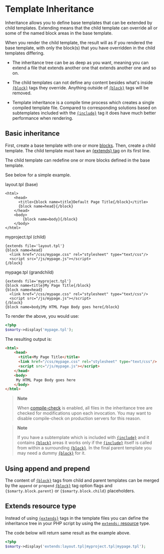 # Template Inheritance

Inheritance allows you to define base templates that can
be extended by child templates. Extending means that the child template
can override all or some of the named block areas in the base template.

When you render the child template, the result will as if you rendered
the base template, with only the block(s) that you have overridden in the 
child templates differing.

-   The inheritance tree can be as deep as you want, meaning you can
    extend a file that extends another one that extends another one and
    so on.

-   The child templates can not define any content besides what's
    inside [`{block}`](../designers/language-builtin-functions/language-function-block.md) tags they override.
    Anything outside of [`{block}`](../designers/language-builtin-functions/language-function-block.md) tags will
    be removed.

-   Template inheritance is a compile time process which creates a
    single compiled template file. Compared to corresponding solutions
    based on subtemplates included with the
    [`{include}`](../designers/language-builtin-functions/language-function-include.md) tag it does have much
    better performance when rendering.

## Basic inheritance

First, create a base template with one or more [blocks](../designers/language-builtin-functions/language-function-block.md). 
Then, create a child template. The child template 
must have an [{extends} tag](../designers/language-builtin-functions/language-function-extends.md) on its first line.

The child template can redefine one or more blocks defined in the base template.

See below for a simple example.

layout.tpl (base)

```smarty
<html>
    <head>
      <title>{block name=title}Default Page Title{/block}</title>
      {block name=head}{/block}
    </head>
    <body>
        {block name=body}{/block}
    </body>
</html>
```


myproject.tpl (child)

```smarty
{extends file='layout.tpl'}
{block name=head}
  <link href="/css/mypage.css" rel="stylesheet" type="text/css"/>
  <script src="/js/mypage.js"></script>
{/block}
```

mypage.tpl (grandchild)

```smarty
{extends file='myproject.tpl'}
{block name=title}My Page Title{/block}
{block name=head}
  <link href="/css/mypage.css" rel="stylesheet" type="text/css"/>
  <script src="/js/mypage.js"></script>
{/block}
{block name=body}My HTML Page Body goes here{/block}
```


To render the above, you would use:

```php
<?php
$smarty->display('mypage.tpl');
```

The resulting output is:

```html
<html>
    <head>
      <title>My Page Title</title>
      <link href="/css/mypage.css" rel="stylesheet" type="text/css"/>
      <script src="/js/mypage.js"></script>
    </head>
    <body>
     My HTML Page Body goes here
    </body>
</html>
```

> **Note**
>
> When [compile-check](./configuring.md#disabling-compile-check) is enabled, all files 
> in the inheritance tree
> are checked for modifications upon each invocation. You may want to
> disable compile-check on production servers for this reason.

> **Note**
>
> If you have a subtemplate which is included with
> [`{include}`](../designers/language-builtin-functions/language-function-include.md) and it contains
> [`{block}`](../designers/language-builtin-functions/language-function-block.md) areas it works only if the
> [`{include}`](../designers/language-builtin-functions/language-function-include.md) itself is called from within
> a surrounding [`{block}`](../designers/language-builtin-functions/language-function-block.md). In the final
> parent template you may need a dummy
> [`{block}`](../designers/language-builtin-functions/language-function-block.md) for it.


## Using append and prepend
The content of [`{block}`](../designers/language-builtin-functions/language-function-block.md) tags from child
and parent templates can be merged by the `append` or `prepend`
[`{block}`](../designers/language-builtin-functions/language-function-block.md) tag option flags and
`{$smarty.block.parent}` or `{$smarty.block.child}` placeholders.

## Extends resource type
Instead of using [`{extends}`](../designers/language-builtin-functions/language-function-extends.md) tags in the
template files you can define the inheritance tree in your PHP script by
using the [`extends:` resource](../resources/resources-extends.md) type.

The code below will return same result as the example above.

```php
<?php
$smarty->display('extends:layout.tpl|myproject.tpl|mypage.tpl'); 
```
